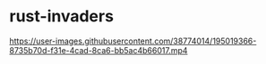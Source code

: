 # rust-invaders

https://user-images.githubusercontent.com/38774014/195019366-8735b70d-f31e-4cad-8ca6-bb5ac4b66017.mp4

